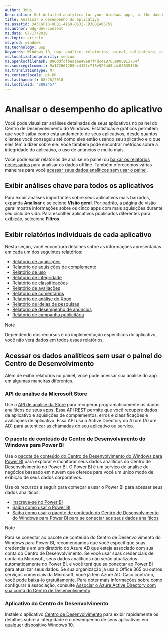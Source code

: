 ```yaml
---
author: JnHs
Description: Get detailed analytics for your Windows apps, in the dashboard or via other methods.
title: Analisar o desempenho do aplicativo
ms.assetid: 3A3C6F10-0DB1-416D-B632-CD388EA66759
ms.author: wdg-dev-content
ms.date: 07/17/2018
ms.topic: article
ms.prod: windows
ms.technology: uwp
keywords: Windows 10, uwp, análise, relatórios, painel, aplicativos, dados, métricas
ms.localizationpriority: medium
ms.openlocfilehash: 090ddfdfbed1ae49e87f4dc419765e006913764f
ms.sourcegitcommit: 9a17266f208ec415fc718e5254d5b4c08835150c
ms.translationtype: MT
ms.contentlocale: pt-BR
ms.lasthandoff: 08/28/2018
ms.locfileid: "2892457"
---
```

# <a name="analyze-app-performance"></a>Analisar o desempenho do aplicativo

Você pode visualizar análises detalhadas de seus aplicativos no painel do Centro de Desenvolvimento do Windows. Estatísticas e gráficos permitem que você saiba como está andamento de seus aplicativos, desde quantos clientes você conseguiu até como eles estão usando seu aplicativo e o que eles têm a dizer sobre ele. Você também pode encontrar métricas sobre a integridade do aplicativo, o uso de anúncios e muito mais.

Você pode exibir relatórios de análise no painel ou [baixar os relatórios necessários](download-analytic-reports.md) para analisar os dados offline. Também oferecemos várias maneiras para você [acessar seus dados analíticos sem usar o painel](#no-dashboard).

## <a name="view-key-analytics-for-all-your-apps"></a>Exibir análises chave para todos os aplicativos

Para exibir análises importantes sobre seus aplicativos mais baixados, expanda **Analisar** e selecione **Visão geral**. Por padrão, a página de visão geral mostra informações sobre os cinco apps com mais aquisições durante seu ciclo de vida. Para escolher aplicativos publicados diferentes para exibição, selecione **Filtros**.

## <a name="view-individual-reports-for-each-app"></a>Exibir relatórios individuais de cada aplicativo

Nesta seção, você encontrará detalhes sobre as informações apresentadas em cada um dos seguintes relatórios:

-   [Relatório de aquisições](acquisitions-report.md)
-   [Relatório de aquisições de complemento](add-on-acquisitions-report.md)
-   [Relatório de uso](usage-report.md)
-   [Relatório de integridade](health-report.md)
-   [Relatório de classificações](ratings-report.md)
-   [Relatório de avaliações](reviews-report.md)
-   [Relatório de comentários](feedback-report.md)
-   [Relatório de análise do Xbox](xbox-analytics-report.md)
-   [Relatório de ideias de pesquisas](insights-report.md)
-   [Relatório de desempenho de anúncios](advertising-performance-report.md)
-   [Relatório de campanha publicitária](promote-your-app-report.md)


> [!NOTE]
> Dependendo dos recursos e da implementação específicos do aplicativo, você não verá dados em todos esses relatórios.

<span id="no-dashboard"/>

## <a name="access-analytics-data-without-using-the-dev-center-dashboard"></a>Acessar os dados analíticos sem usar o painel do Centro de Desenvolvimento

Além de exibir relatórios no painel, você pode acessar sua análise do app em algumas maneiras diferentes.

### <a name="microsoft-store-analytics-api"></a>API de análise da Microsoft Store

Use a [API de análise da Store](../monetize/access-analytics-data-using-windows-store-services.md) para recuperar programaticamente os dados analíticos de seus apps. Essa API REST permite que você recupere dados de aplicativo e aquisições de complementos, erros e classificações e avaliações de aplicativo. Essa API usa o Active Directory do Azure (Azure AD) para autenticar as chamadas do seu aplicativo ou serviço.

### <a name="windows-dev-center-content-pack-for-power-bi"></a>O pacote de conteúdo do Centro de Desenvolvimento do Windows para Power BI

Use o [pacote de conteúdo do Centro de Desenvolvimento do Windows para Power BI](https://powerbi.microsoft.com/documentation/powerbi-content-pack-windows-dev-center/) para explorar e monitorar seus dados analíticos do Centro de Desenvolvimento no Power BI. O Power BI é um serviço de análise de negócios baseado em nuvem que oferece para você um único modo de exibição de seus dados corporativos.

Use os recursos a seguir para começar a usar o Power BI para acessar seus dados analíticos.

* [Inscreva-se no Power BI](https://powerbi.microsoft.com/documentation/powerbi-service-self-service-signup-for-power-bi/)
* [Saiba como usar o Power BI](https://powerbi.microsoft.com/guided-learning/)
* [Saiba como usar o pacote de conteúdo do Centro de Desenvolvimento do Windows para Power BI para se conectar aos seus dados analíticos](https://powerbi.microsoft.com/documentation/powerbi-content-pack-windows-dev-center/)

> [!NOTE]
> Para se conectar ao pacote de conteúdo do Centro de Desenvolvimento do Windows para Power BI, recomendamos que você especifique suas credenciais em um diretório do Azure AD que esteja associado com sua conta do Centro de Desenvolvimento. Se você usar suas credenciais de conta da Microsoft, seus dados analíticos não serão atualizados automaticamente no Power BI, e você terá que se conectar ao Power BI para atualizar seus dados. Se sua organização já usa o Office 365 ou outros serviços comerciais da Microsoft, você já tem Azure AD. Caso contrário, você pode [baixá-lo gratuitamente](http://go.microsoft.com/fwlink/p/?LinkId=703757). Para obter mais informações sobre como configurar a associação, consulte [Associar o Azure Active Directory com sua conta do Centro de Desenvolvimento](associate-azure-ad-with-dev-center.md).

### <a name="dev-center-app"></a>Aplicativo do Centro de Desenvolvimento

Instale o aplicativo [Centro de Desenvolvimento](https://www.microsoft.com/store/apps/dev-center/9nblggh4r5ws) para exibir rapidamente os detalhes sobre a integridade e o desempenho de seus aplicativos em qualquer dispositivo Windows 10.


